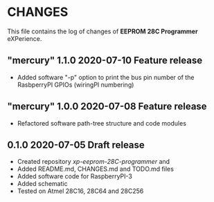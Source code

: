 # CHANGES
This file contains the log of changes of **EEPROM 28C Programmer** eXPerience.


## "mercury" 1.1.0 2020-07-10 Feature release
- Added software "-p" option to print the bus pin number of the RasbperryPI GPIOs (wiringPI numbering)


## "mercury" 1.0.0 2020-07-08 Feature release
- Refactored software path-tree structure and code modules


## 0.1.0 2020-07-05 Draft release
- Created repository *xp-eeprom-28C-programmer* and
- Added README.md, CHANGES.md and TODO.md files
- Added software code for RaspberryPI-3
- Added schematic
- Tested on Atmel 28C16, 28C64 and 28C256
